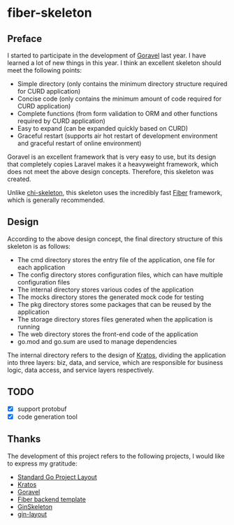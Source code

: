 # fiber-skeleton

## Preface

I started to participate in the development of [Goravel](https://github.com/goravel/goravel) last year. I have learned a lot of new things in this year. I think an excellent skeleton should meet the following points:

* Simple directory (only contains the minimum directory structure required for CURD application)
* Concise code (only contains the minimum amount of code required for CURD application)
* Complete functions (from form validation to ORM and other functions required by CURD application)
* Easy to expand (can be expanded quickly based on CURD)
* Graceful restart (supports air hot restart of development environment and graceful restart of online environment)

Goravel is an excellent framework that is very easy to use, but its design that completely copies Laravel makes it a heavyweight framework, which does not meet the above design concepts. Therefore, this skeleton was created.

Unlike [chi-skeleton](https://github.com/libtnb/chi-skeleton), this skeleton uses the incredibly fast [Fiber](https://gofiber.io/) framework, which is generally recommended.

## Design

According to the above design concept, the final directory structure of this skeleton is as follows:

* The cmd directory stores the entry file of the application, one file for each application
* The config directory stores configuration files, which can have multiple configuration files
* The internal directory stores various codes of the application
* The mocks directory stores the generated mock code for testing
* The pkg directory stores some packages that can be reused by the application
* The storage directory stores files generated when the application is running
* The web directory stores the front-end code of the application
* go.mod and go.sum are used to manage dependencies

The internal directory refers to the design of [Kratos](https://go-kratos.dev/), dividing the application into three layers: biz, data, and service, which are responsible for business logic, data access, and service layers respectively.

## TODO

* [x] support protobuf
* [x] code generation tool

## Thanks

The development of this project refers to the following projects, I would like to express my gratitude:

* [Standard Go Project Layout](https://github.com/golang-standards/project-layout)
* [Kratos](https://go-kratos.dev/)
* [Goravel](https://github.com/goravel/goravel)
* [Fiber backend template](https://github.com/create-go-app/fiber-go-template)
* [GinSkeleton](https://github.com/qifengzhang007/GinSkeleton)
* [gin-layout](https://github.com/wannanbigpig/gin-layout)
